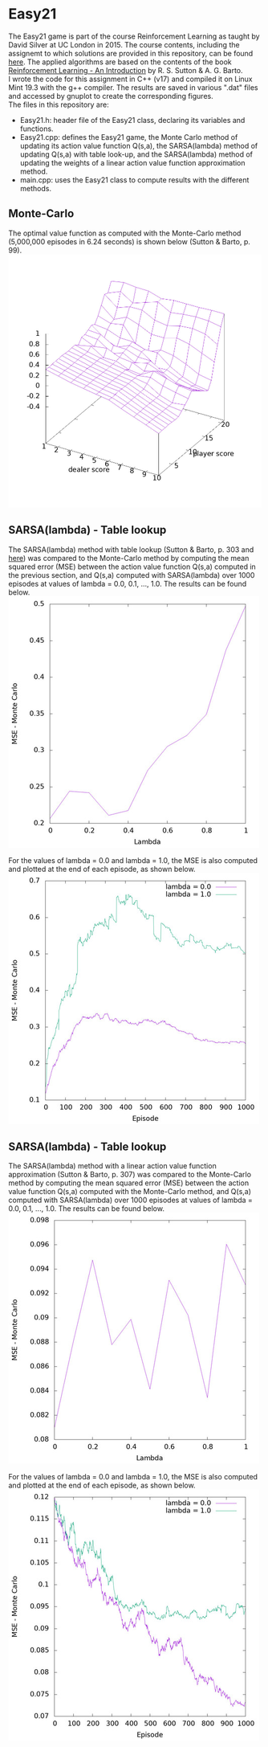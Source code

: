 # Easy21

The Easy21 game is part of the course Reinforcement Learning as taught by David Silver at UC London in 2015. The course contents, including the assignemt to which solutions are provided in this repository, can be found 
[here](http://www0.cs.ucl.ac.uk/staff/d.silver/web/Teaching.html). The applied algorithms are based on the contents of the book [Reinforcement Learning - An Introduction](http://incompleteideas.net/book/RLbook2018.pdf) by R. S. Sutton & A. G. Barto.  
I wrote the code for this assignment in C++ (v17) and compiled it on Linux Mint 19.3 with the g++ compiler. The results are saved in various ".dat" files and accessed by gnuplot to create the corresponding figures.  
The files in this repository are:
- Easy21.h: header file of the Easy21 class, declaring its variables and functions.
- Easy21.cpp: defines the Easy21 game, the Monte Carlo method of updating its action value function Q(s,a), the SARSA(lambda) method of updating Q(s,a) with table look-up, and the SARSA(lambda) method of updating the weights of a linear action value function approximation method. 
- main.cpp: uses the Easy21 class to compute results with the different methods. 

## Monte-Carlo
The optimal value function as computed with the Monte-Carlo method (5,000,000 episodes in 6.24 seconds) is shown below (Sutton & Barto, p. 99).  
![alt text](https://github.com/dp90/Easy21/blob/master/Images/Vmaxplot.jpeg "Monte-Carlo optimal value function")

## SARSA(lambda) - Table lookup 
The SARSA(lambda) method with table lookup (Sutton & Barto, p. 303 and [here](http://incompleteideas.net/book/first/ebook/node77.html)) was compared to the Monte-Carlo method by computing the mean squared error (MSE) between the action value function Q(s,a) computed in the previous section, and Q(s,a) computed with SARSA(lambda) over 1000 episodes at values of lambda = 0.0, 0.1, ..., 1.0. The results can be found below.  
![alt text](https://github.com/dp90/Easy21/blob/master/Images/SARSA_table_lambda_vs_MSE.jpeg "SARSA table lookup: lambda vs MSE")

For the values of lambda = 0.0 and lambda = 1.0, the MSE is also computed and plotted at the end of each episode, as shown below.  
![alt text](https://github.com/dp90/Easy21/blob/master/Images/SARSA_table_episode_vs_MSE.jpeg "SARSA table lookup: episode vs MSE")

## SARSA(lambda) - Table lookup
The SARSA(lambda) method with a linear action value function approximation (Sutton & Barto, p. 307) was compared to the Monte-Carlo method by computing the mean squared error (MSE) between the action value function Q(s,a) computed with the Monte-Carlo method, and Q(s,a) computed with SARSA(lambda) over 1000 episodes at values of lambda = 0.0, 0.1, ..., 1.0. The results can be found below.  
![alt text](https://github.com/dp90/Easy21/blob/master/Images/SARSA_LFA_lambda_vs_MSE.jpeg "SARSA LFA: lambda vs MSE")

For the values of lambda = 0.0 and lambda = 1.0, the MSE is also computed and plotted at the end of each episode, as shown below.  
![alt text](https://github.com/dp90/Easy21/blob/master/Images/SARSA_LFA_episode_vs_MSE.jpeg "SARSA LFA: episode vs MSE")
